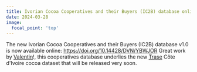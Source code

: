 ```yaml
---
title: Ivorian Cocoa Cooperatives and their Buyers (IC2B) database online!
date: 2024-03-28
image:
  focal_point: 'top'
---
```


<!--more-->

The new Ivorian Cocoa Cooperatives and their Buyers (IC2B) database v1.0 is now available online:
https://doi.org/10.14428/DVN/YBWJOR
Great work by [Valentin](https://landsystems-lab.earth/author/valentin-guye/)!, this cooperatives database underlies the new [Trase](https://trase.earth/) Côte d'Ivoire cocoa dataset that will be released very soon. 